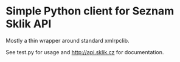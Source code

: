Simple Python client for Seznam Sklik API
=========================================

Mostly a thin wrapper around standard xmlrpclib. 

See test.py for usage and http://api.sklik.cz for documentation.

